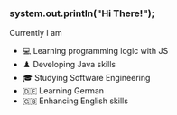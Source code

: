 ### system.out.println("Hi There!");

Currently I am
- 💻 Learning programming logic with JS
- ♟️ Developing Java skills 
- 🎓 Studying Software Engineering
- 🇩🇪  Learning German
- 🇬🇧  Enhancing English skills
